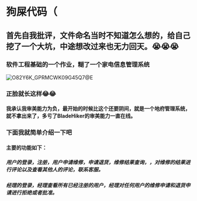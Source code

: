 # 狗屎代码（
## 首先自我批评，文件命名当时不知道怎么想的，给自己挖了一个大坑，中途想改过来也无力回天。:sob::sob::sob:
### 软件工程基础的一个作业，糊了一个家电信息管理系统
![O82Y6K_GPRMCWK09G45Q7@E](https://user-images.githubusercontent.com/73326606/122857153-9e313e00-d34a-11eb-8ba8-160e0996c8ad.png)
### 正脸就长这样:joy::joy:
#### 我承认我审美能力为负，最开始的时候比这个还要阴间，就是一个地府管理系统，就不拿出来了，多亏了BladeHiker的审美能力一直在线。
### 下面我就简单介绍一下吧
#### 主要的功能如下：  
##### 用户的登录，注册，用户申请维修，申请退货，维修结果查询，，对维修的结果进行评论以及查看其他人的评论，联系客服。  
##### 经理的登录，经理查看所有已经注册的用户，经理对任何用户的维修申请和退货申请进行拒绝或者批准。
